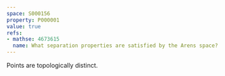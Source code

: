 ```yaml
---
space: S000156
property: P000001
value: true
refs:
- mathse: 4673615
  name: What separation properties are satisfied by the Arens space?
---
```


Points are topologically distinct.
